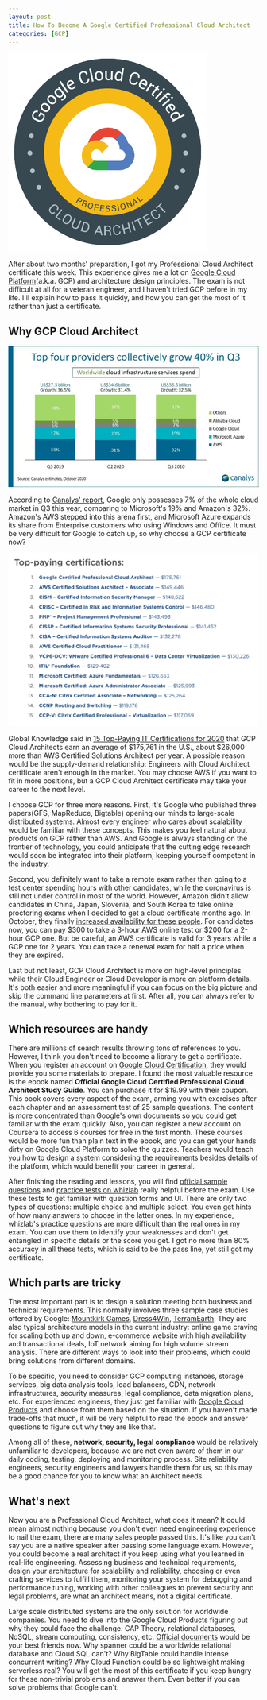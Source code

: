 ```yaml
---
layout: post
title: How To Become A Google Certified Professional Cloud Architect
categories: [GCP]
---
```


![GCP Professional Cloud Architect](/images/badge.png)

After about two months' preparation, I got my Professional Cloud Architect certificate this week. This experience gives me a lot on [Google Cloud Platform](https://cloud.google.com/)(a.k.a. GCP) and architecture design principles. The exam is not difficult at all for a veteran engineer, and I haven't tried GCP before in my life. I'll explain how to pass it quickly, and how you can get the most of it rather than just a certificate.
<!--more-->

## Why GCP Cloud Architect

![2020 Q3 Cloud Market Shares](/images/Q3-Cloud-Shares.jpg)

According to [Canalys' report](https://www.canalys.com/newsroom/worldwide-cloud-market-q320), Google only possesses 7% of the whole cloud market in Q3 this year, comparing to Microsoft's 19% and Amazon's 32%. Amazon's AWS stepped into this arena first, and Microsoft Azure expands its share from Enterprise customers who using Windows and Office. It must be very difficult for Google to catch up, so why choose a GCP certificate now?

![Cloud Certifiate Ranking](/images/certificate-ranking.png)

Global Knowledge said in [15 Top-Paying IT Certifications for 2020](https://www.globalknowledge.com/us-en/resources/resource-library/articles/top-paying-certifications/) that GCP Cloud Architects earn an average of $175,761 in the U.S., about $26,000 more than AWS Certified Solutions Architect per year. A possible reason would be the supply-demand relationship: Engineers with Cloud Architect certificate aren't enough in the market. You may choose AWS if you want to fit in more positions, but a GCP Cloud Architect certificate may take your career to the next level.

I choose GCP for three more reasons. First, it's Google who published three papers(GFS, MapReduce, Bigtable) opening our minds to large-scale distributed systems. Almost every engineer who cares about scalability would be familiar with these concepts. This makes you feel natural about products on GCP rather than AWS. And Google is always standing on the frontier of technology, you could anticipate that the cutting edge research would soon be integrated into their platform, keeping yourself competent in the industry.

Second, you definitely want to take a remote exam rather than going to a test center spending hours with other candidates, while the coronavirus is still not under control in most of the world. However, Amazon didn't allow candidates in China, Japan, Slovenia,  and South Korea to take online proctoring exams when I decided to get a cloud certificate months ago. In October, they finally [increased availability for these people](https://aws.amazon.com/about-aws/whats-new/2020/09/increased-availability-for-aws-certification-exam-online-proctoring/). For candidates now, you can pay $300 to take a 3-hour AWS online test or $200 for a 2-hour GCP one. But be careful, an AWS certificate is valid for 3 years while a GCP one for 2 years. You can take a renewal exam for half a price when they are expired.

Last but not least, GCP Cloud Architect is more on high-level principles while their Cloud Engineer or Cloud Developer is more on platform details. It's both easier and more meaningful if you can focus on the big picture and skip the command line parameters at first. After all, you can always refer to the manual, why bothering to pay for it.

## Which resources are handy

There are millions of search results throwing tons of references to you. However, I think you don't need to become a library to get a certificate. When you register an account on [Google Cloud Certification](https://cloud.google.com/certification),  they would provide you some materials to prepare. I found the most valuable resource is the ebook named **Official Google Cloud Certified Professional Cloud Architect Study Guide**. You can purchase it for $19.99 with their coupon. This book covers every aspect of the exam, arming you with exercises after each chapter and an assessment test of 25 sample questions. The content is more concentrated than Google's own documents so you could get familiar with the exam quickly. Also, you can register a new account on Coursera to access 6 courses for free in the first month. These courses would be more fun than plain text in the ebook, and you can get your hands dirty on Google Cloud Platform to solve the quizzes. Teachers would teach you how to design a system considering the requirements besides details of the platform, which would benefit your career in general.

After finishing the reading and lessons, you will find [official sample questions](https://cloud.google.com/certification/sample-questions/cloud-architect) and [practice tests on whizlab](https://www.whizlabs.com/learn/course/gcc-pca-pt/) really helpful before the exam. Use these tests to get familiar with question forms and UI. There are only two types of questions: multiple choice and multiple select. You even get hints of how many answers to choose in the latter ones. In my experience, whizlab's practice questions are more difficult than the real ones in my exam. You can use them to identify your weaknesses and don't get entangled in specific details or the score you get. I got no more than 80% accuracy in all these tests, which is said to be the pass line, yet still got my certificate.

## Which parts are tricky

The most important part is to design a solution meeting both business and technical requirements. This normally involves three sample case studies offered by Google: [Mountkirk Games](https://cloud.google.com/certification/guides/cloud-architect/casestudy-mountkirkgames-rev2), [Dress4Win](https://cloud.google.com/certification/guides/cloud-architect/casestudy-dress4win-rev2), [TerramEarth](https://cloud.google.com/certification/guides/cloud-architect/casestudy-terramearth-rev2). They are also typical architecture models in the current industry: online game craving for scaling both up and down, e-commerce website with high availability and transactional deals, IoT network aiming for high volume stream analysis. There are different ways to look into their problems, which could bring solutions from different domains. 

To be specific, you need to consider GCP computing instances, storage services, big data analysis tools, load balancers, CDN, network infrastructures, security measures, legal compliance, data migration plans, etc. For experienced engineers, they just get familiar with [Google Cloud Products](https://cloud.google.com/products) and choose from them based on the situation. If you haven't made trade-offs that much, it will be very helpful to read the ebook and answer questions to figure out why they are like that.

Among all of these, **network, security, legal compliance** would be relatively unfamiliar to developers, because we are not even aware of them in our daily coding, testing, deploying and monitoring process. Site reliability engineers, security engineers and lawyers handle them for us, so this may be a good chance for you to know what an Architect needs.

## What's next

Now you are a Professional Cloud Architect, what does it mean? It could mean almost nothing because you don't even need engineering experience to nail the exam, there are many sales people passed this. It's like you can't say you are a native speaker after passing some language exam. However, you could become a real architect if you keep using what you learned in real-life engineering. Assessing business and technical requirements, design your architecture for scalability and reliability, choosing or even crafting services to fulfill them, monitoring your system for debugging and performance tuning, working with other colleagues to prevent security and legal problems, are what an architect means, not a digital certificate.

Large scale distributed systems are the only solution for worldwide companies. You need to dive into the Google Cloud Products figuring out why they could face the challenge. CAP Theory, relational databases, NoSQL, stream computing, consistency, etc. [Official documents](https://cloud.google.com/docs) would be your best friends now. Why spanner could be a worldwide relational database and Cloud SQL can't? Why BigTable could handle intense concurrent writing? Why Cloud Function could be so lightweight making serverless real? You will get the most of this certificate if you keep hungry for these non-trivial problems and answer them. Even better if you can solve problems that Google can't.
